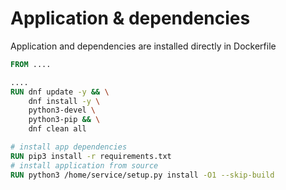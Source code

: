 # Application & dependencies

Application and dependencies are installed directly in Dockerfile

```Dockerfile
FROM ....

....
RUN dnf update -y && \
    dnf install -y \
    python3-devel \
    python3-pip && \
    dnf clean all

# install app dependencies
RUN pip3 install -r requirements.txt
# install application from source
RUN python3 /home/service/setup.py install -O1 --skip-build

```